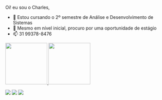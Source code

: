 Oi! eu sou o Charles,

- 🌱 Estou cursando o 2º semestre de Análise e Desenvolvimento de Sistemas
- 👯 Mesmo em nível inicial, procuro por uma oportunidade de estágio
- 📫 31 99378-8476

<div>
  <a href="https://github.com/charles-silvaa">
  <img height="130em" src="https://github-readme-stats.vercel.app/api?username=charles-silvaa&show_icons=true&theme=dark&include_all_commits=true&count_private=true"/> 
  <img height="130em" src="https://github-readme-stats.vercel.app/api/top-langs/?username=charles-silvaa&layout=compact&langs_count=7&theme=dark"/>
</div>

  
  <a href="https://www.linkedin.com/in/charles-silva-7b2526203/" target="_blank"><img src="https://img.shields.io/badge/-LinkedIn-%230077B5?style=for-the-badge&logo=linkedin&logoColor=white" target="_blank"></a> 
  <a href = "mailto:charlessilva928@gmail.com"><img src="https://img.shields.io/badge/-Gmail-%23333?style=for-the-badge&logo=gmail&logoColor=white" target="_blank"></a>
  <a href="https://instagram.com/charles.c_silva/" target="_blank"><img src="https://img.shields.io/badge/-Instagram-%23E4405F?style=for-the-badge&logo=instagram&logoColor=white" target="_blank"></a>
